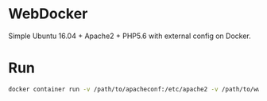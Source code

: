 # WebDocker
Simple Ubuntu 16.04 + Apache2 + PHP5.6 with external config on Docker.


# Run

```bash
docker container run -v /path/to/apacheconf:/etc/apache2 -v /path/to/www:/var/www/ -v /path/to/apacheconf/php:/etc/php -p 80:80 -p 443:443 -d webdocker:latest
```
